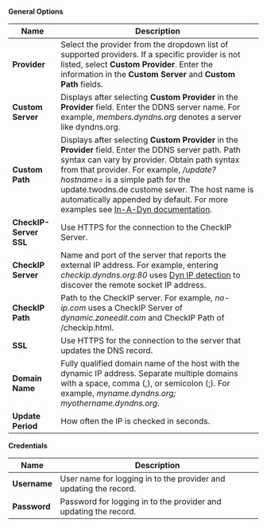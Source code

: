 ---
---
**General Options**

| Name | Description |
|------|-------------|
| **Provider** | Select the provider from the dropdown list of supported providers. If a specific provider is not listed, select **Custom Provider**. Enter the information in the **Custom Server** and **Custom Path** fields. |
| **Custom Server** | Displays after selecting **Custom Provider** in the **Provider** field. Enter the DDNS server name. For example, *members.dyndns.org* denotes a server like dyndns.org. |
| **Custom Path** | Displays after selecting **Custom Provider** in the **Provider** field. Enter the DDNS server path. Path syntax can vary by provider. Obtain path syntax from that provider. For example, */update?hostname=* is a simple path for the update.twodns.de custome sever. The host name is automatically appended by default. For more examples see [In-A-Dyn documentation](https://github.com/troglobit/inadyn#custom-ddns-providers). |
| **CheckIP-Server SSL** | Use HTTPS for the connection to the CheckIP Server. |
| **CheckIP Server** | Name and port of the server that reports the external IP address. For example, entering *checkip.dyndns.org:80* uses [Dyn IP detection](https://help.dyn.com/remote-access-api/checkip-tool/) to discover the remote socket IP address. |
| **CheckIP Path** | Path to the CheckIP server. For example, *no-ip.com* uses a CheckIP Server of *dynamic.zoneedit.com* and CheckIP Path of <file>/checkip.html</file>. |
| **SSL** | Use HTTPS for the connection to the server that updates the DNS record. |
| **Domain Name** | Fully qualified domain name of the host with the dynamic IP address. Separate multiple domains with a space, comma (,), or semicolon (;). For example, *myname.dyndns.org; myothername.dyndns.org*. |
| **Update Period** | How often the IP is checked in seconds. |

**Credentials**

| Name | Description |
|------|-------------|
| **Username** | User name for logging in to the provider and updating the record. |
| **Password** | Password for logging in to the provider and updating the record. |
